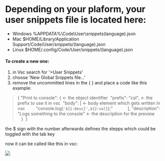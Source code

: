 # Depending on your plaform, your user snippets file is located here:

* Windows %APPDATA%\Code\User\snippets\(language).json
* Mac $HOME/Library/Application Support/Code/User/snippets/(language).json
* Linux $HOME/.config/Code/User/snippets/(language).json
 
 #### To create a new one:
 1. in Vsc search for '>User Snippets'
 2. choose 'New Global Snippets file...'
 3. remove the uncommitted lines in the { } and place a code like this example:

> {
  "Print to console": { &larr; the object identifier&nbsp;
    "prefix": "csl",    &larr; the prefix to use it in vsc&nbsp;
    "body": [           &larr; body element which gets written&nbsp;in vsc
&nbsp;&nbsp;&nbsp;&nbsp;&nbsp;&nbsp;&nbsp;&nbsp;"console.log(`'${1:desc}',${2:val}`);"&nbsp;
&nbsp;&nbsp;&nbsp;&nbsp;&nbsp;&nbsp;&nbsp;&nbsp;&nbsp;&nbsp;],
    "description": "Logs something to the console" &larr; the description for the preview&nbsp;
&nbsp;&nbsp;&nbsp;}&nbsp;
}

the $ sign with the number afterwards defines the stepps which could be toggled with the tab key

now it can be called like this in vsc: 

<img src="https://res.cloudinary.com/practicaldev/image/fetch/s--miNnf4Qs--/c_limit%2Cf_auto%2Cfl_progressive%2Cq_66%2Cw_880/https://dev-to-uploads.s3.amazonaws.com/uploads/articles/e9ee6i8fh1u5nnfx4v2c.gif"  />

